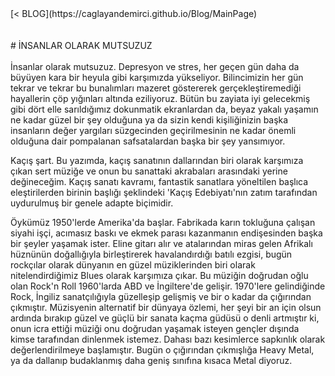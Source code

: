<html>
	<head>
		<title>Ana Sayfa</title>
		<link rel="stylesheet" type="text/css" href="BlogStyle.css">
		<link rel="icon" href="../coloricon.png">
	</head>
</html>
[< BLOG](https://caglayandemirci.github.io/Blog/MainPage)
<br><br><br>
# İNSANLAR OLARAK MUTSUZUZ
<br><br>
İnsanlar olarak mutsuzuz. Depresyon ve stres, her geçen gün daha da büyüyen kara bir heyula gibi karşımızda yükseliyor. Bilincimizin her gün tekrar ve tekrar bu bunalımları mazeret göstererek gerçekleştiremediği hayallerin çöp yığınları altında eziliyoruz. Bütün bu zayiata iyi gelecekmiş gibi dört elle sarıldığımız dokunmatik ekranlardan da, beyaz yakalı yaşamın ne kadar güzel bir şey olduğuna ya da sizin kendi kişiliğinizin başka insanların değer yargıları süzgecinden geçirilmesinin ne kadar önemli olduğuna dair pompalanan safsatalardan başka bir şey yansımıyor. 

Kaçış şart. Bu yazımda, kaçış sanatının dallarından biri olarak karşımıza çıkan sert müziğe ve onun bu sanattaki akrabaları arasındaki yerine değineceğim. Kaçış sanatı kavramı, fantastik sanatlara yöneltilen başlıca eleştirilerden birinin başlığı şeklindeki 'Kaçış Edebiyatı'nın zatım tarafından uydurulmuş bir genele adapte biçimidir.

Öykümüz 1950'lerde Amerika'da başlar. Fabrikada karın tokluğuna çalışan siyahi işçi, acımasız baskı ve ekmek parası kazanmanın endişesinden başka bir şeyler yaşamak ister. Eline gitarı alır ve atalarından miras gelen Afrikalı hüznünün doğallığıyla birleştirerek havalandırdığı batılı ezgisi, bugün rockçılar olarak dünyanın en güzel müziklerinden biri olarak nitelendirdiğimiz Blues olarak karşımıza çıkar. Bu müziğin doğrudan oğlu olan Rock'n Roll 1960'larda ABD ve İngiltere'de gelişir. 1970'lere gelindiğinde Rock, İngiliz sanatçılığıyla güzelleşip gelişmiş ve bir o kadar da çığırından çıkmıştır. Müzisyenin alternatif bir dünyaya özlemi, her şeyi bir an için olsun ardında bırakıp güzel ve güçlü bir sanata kaçma güdüsü o denli artmıştır ki, onun icra ettiği müziği onu doğrudan yaşamak isteyen gençler dışında kimse tarafından dinlenmek istemez. Dahası bazı kesimlerce sapkınlık olarak değerlendirilmeye başlamıştır. Bugün o çığırından çıkmışlığa Heavy Metal, ya da dallanıp budaklanmış daha geniş sınıfına kısaca Metal diyoruz. 
